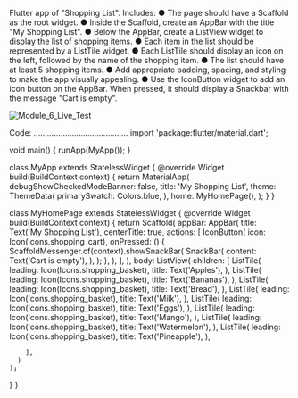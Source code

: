 Flutter app of "Shopping List".
Includes:
●     The page should have a Scaffold as the root widget.
●     Inside the Scaffold, create an AppBar with the title "My Shopping List".
●     Below the AppBar, create a ListView widget to display the list of shopping items.
●     Each item in the list should be represented by a ListTile widget.
●     Each ListTile should display an icon on the left, followed by the name of the shopping item.
●     The list should have at least 5 shopping items.
●     Add appropriate padding, spacing, and styling to make the app visually appealing.
●     Use the IconButton widget to add an icon button on the AppBar. When pressed, it should display a Snackbar with the message "Cart is empty".

![Module_6_Live_Test](https://github.com/IftikharSikder/Module_6_LiveTest/assets/101981180/d0fd4e1e-5f4f-4b31-aa37-f56be56e6726)

Code:
..........................................
import 'package:flutter/material.dart';

void main() {
  runApp(MyApp());
}

class MyApp extends StatelessWidget {
  @override
  Widget build(BuildContext context) {
    return MaterialApp(
      debugShowCheckedModeBanner: false,
      title: 'My Shopping List',
      theme: ThemeData(
        primarySwatch: Colors.blue,
      ),
      home: MyHomePage(),
    );
  }
}

class MyHomePage extends StatelessWidget {
  @override
  Widget build(BuildContext context) {
    return Scaffold(
      appBar: AppBar(
        title: Text('My Shopping List'),
        centerTitle: true,
        actions: [
          IconButton(
            icon: Icon(Icons.shopping_cart),
            onPressed: () {
              ScaffoldMessenger.of(context).showSnackBar(
                SnackBar(
                  content: Text('Cart is empty'),
                ),
              );
            },
          ),
        ],
      ),
      body: ListView(
        children: [
          ListTile(
            leading: Icon(Icons.shopping_basket),
            title: Text('Apples'),
          ),
          ListTile(
            leading: Icon(Icons.shopping_basket),
            title: Text('Bananas'),
          ),
          ListTile(
            leading: Icon(Icons.shopping_basket),
            title: Text('Bread'),
          ),
          ListTile(
            leading: Icon(Icons.shopping_basket),
            title: Text('Milk'),
          ),
          ListTile(
            leading: Icon(Icons.shopping_basket),
            title: Text('Eggs'),
          ),
          ListTile(
            leading: Icon(Icons.shopping_basket),
            title: Text('Mango'),
          ),
          ListTile(
            leading: Icon(Icons.shopping_basket),
            title: Text('Watermelon'),
          ),
          ListTile(
            leading: Icon(Icons.shopping_basket),
            title: Text('Pineapple'),
          ),

        ],
      )
    );
  }
}
